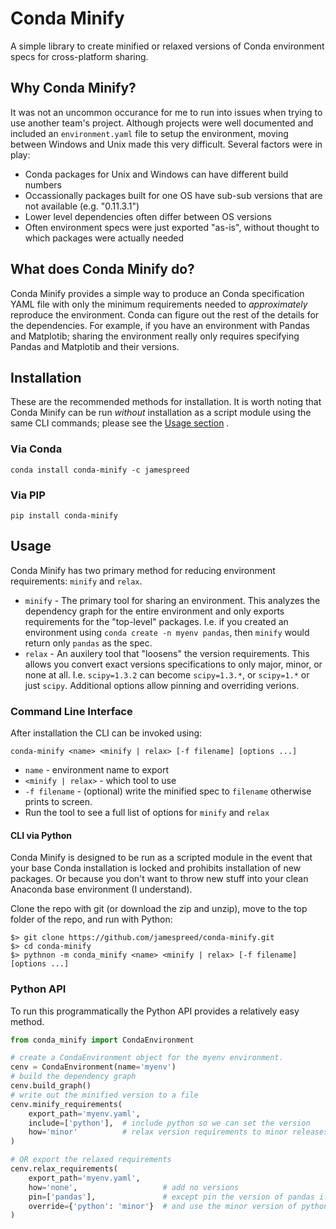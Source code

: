 # Conda Minify
A simple library to create minified or relaxed versions of Conda environment specs for cross-platform sharing.  

## Why Conda Minify?
It was not an uncommon occurance for me to run into issues when trying to use another team's project.  Although projects were well documented and included an `environment.yaml` file to setup the environment, moving between Windows and Unix made this very difficult.  Several factors were in play:
- Conda packages for Unix and Windows can have different build numbers
- Occassionally packages built for one OS have sub-sub versions that are not available (e.g. "0.11.3.1")
- Lower level dependencies often differ between OS versions
- Often environment specs were just exported "as-is", without thought to which packages were actually needed

## What does Conda Minify do?
Conda Minify provides a simple way to produce an Conda specification YAML file with only the minimum requirements needed to *approximately* reproduce the environment.  Conda can figure out the rest of the details for the dependencies.  For example, if you have an environment with Pandas and Matplotib; sharing the environment really only requires specifying Pandas and Matplotib and their versions.

## Installation
These are the recommended methods for installation.  It is worth noting that Conda Minify can be run *without* installation as a script module using the same CLI commands; please see the [Usage section](#cli-via-python) .
### Via Conda
    conda install conda-minify -c jamespreed
### Via PIP
    pip install conda-minify

## Usage
Conda Minify has two primary method for reducing environment requirements: `minify` and `relax`.  
- `minify` - The primary tool for sharing an environment.  This analyzes the dependency graph for the entire environment and only exports requirements for the "top-level" packages.  I.e. if you created an environment using `conda create -n myenv pandas`, then `minify` would return only `pandas` as the spec.  
- `relax` - An auxilery tool that "loosens" the version requirements.  This allows you convert exact versions specifications to only major, minor, or none at all.  I.e. `scipy=1.3.2` can become `scipy=1.3.*`, or `scipy=1.*` or just `scipy`.  Additional options allow pinning and overriding verions.
### Command Line Interface
After installation the CLI can be invoked using:

    conda-minify <name> <minify | relax> [-f filename] [options ...]

- `name` - environment name to export
- `<minify | relax>` - which tool to use
- `-f filename` - (optional) write the minified spec to `filename` otherwise prints to screen.
- Run the tool to see a full list of options for `minify` and `relax`

#### CLI via Python
Conda Minify is designed to be run as a scripted module in the event that your base Conda installation is locked and prohibits installation of new packages.  Or because you don't want to throw new stuff into your clean Anaconda base environment (I understand).

Clone the repo with git (or download the zip and unzip), move to the top folder of the repo, and run with Python:
```
$> git clone https://github.com/jamespreed/conda-minify.git
$> cd conda-minify
$> pythnon -m conda_minify <name> <minify | relax> [-f filename] [options ...]
```
### Python API
To run this programmatically the Python API provides a relatively easy method.
```python
from conda_minify import CondaEnvironment

# create a CondaEnvironment object for the myenv environment.
cenv = CondaEnvironment(name='myenv')
# build the dependency graph
cenv.build_graph()
# write out the minified version to a file
cenv.minify_requirements(
    export_path='myenv.yaml',
    include=['python'],  # include python so we can set the version
    how='minor'          # relax version requirements to minor releases
)

# OR export the relaxed requirements
cenv.relax_requirements(
    export_path='myenv.yaml',
    how='none',                   # add no versions
    pin=['pandas'],               # except pin the version of pandas i.e. 0.25.3
    override={'python': 'minor'}  # and use the minor version of python i.e. 3.7.*
)
```